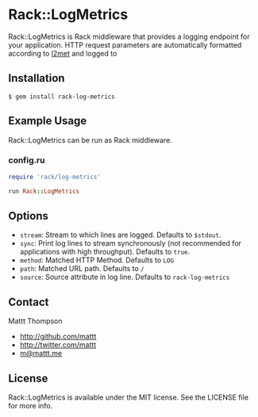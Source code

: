 # Rack::LogMetrics

Rack::LogMetrics is Rack middleware that provides a logging endpoint for your application. HTTP request parameters are automatically formatted according to [l2met](https://github.com/ryandotsmith/l2met) and logged to

## Installation

```
$ gem install rack-log-metrics
```

## Example Usage

Rack::LogMetrics can be run as Rack middleware.

### config.ru

```ruby
require 'rack/log-metrics'

run Rack::LogMetrics
```

## Options

- `stream`: Stream to which lines are logged. Defaults to `$stdout`.
- `sync`: Print log lines to stream synchronously (not recommended for applications with high throughput). Defaults to `true`.
- `method`: Matched HTTP Method. Defaults to `LOG`
- `path`: Matched URL path. Defaults to `/`
- `source`: Source attribute in log line. Defaults to `rack-log-metrics`

## Contact

Mattt Thompson

- http://github.com/mattt
- http://twitter.com/mattt
- m@mattt.me

## License

Rack::LogMetrics is available under the MIT license. See the LICENSE file for more info.

